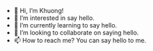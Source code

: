 - 👋 Hi, I’m Khuong!
- 👀 I’m interested in say hello.
- 🌱 I’m currently learning to say hello.
- 💞️ I’m looking to collaborate on saying hello.
- 📫 How to reach me? You can say hello to me.

<!---
kkitnguyen/kkitnguyen is a ✨ special ✨ repository because its `README.md` (this file) appears on your GitHub profile.
You can click the Preview link to take a look at your changes.
--->

